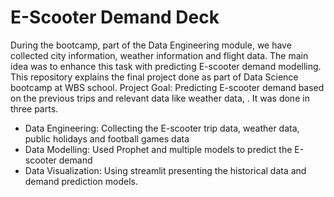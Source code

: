 # E-Scooter Demand Deck

During the bootcamp, part of the Data Engineering module, we have collected city information, weather information and flight data. The main idea was to enhance this task with predicting E-scooter demand modelling.
This repository explains the final project done as part of Data Science bootcamp at WBS school.
Project Goal: Predicting E-scooter demand based on the previous trips and relevant data like weather data, .
It was done in three parts.

- Data Engineering: Collecting the E-scooter trip data, weather data, public holidays and football games data
- Data Modelling: Used Prophet and multiple models to predict the E-scooter demand
- Data Visualization: Using streamlit presenting the historical data and demand prediction models.
